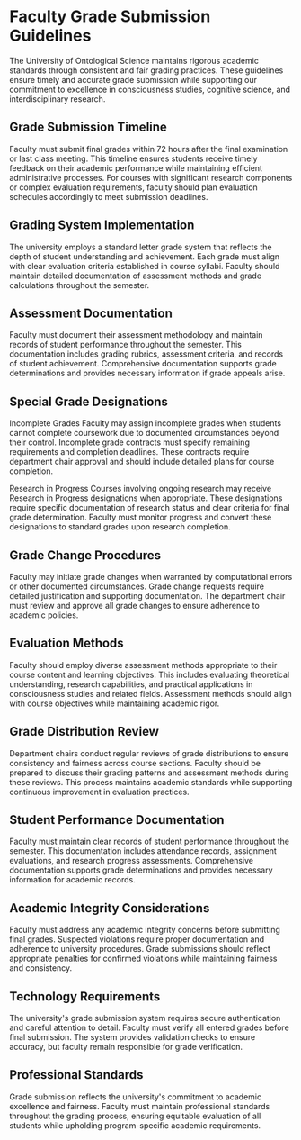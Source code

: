 # Faculty Grade Submission Guidelines

The University of Ontological Science maintains rigorous academic standards through consistent and fair grading practices. These guidelines ensure timely and accurate grade submission while supporting our commitment to excellence in consciousness studies, cognitive science, and interdisciplinary research.

## Grade Submission Timeline

Faculty must submit final grades within 72 hours after the final examination or last class meeting. This timeline ensures students receive timely feedback on their academic performance while maintaining efficient administrative processes. For courses with significant research components or complex evaluation requirements, faculty should plan evaluation schedules accordingly to meet submission deadlines.

## Grading System Implementation

The university employs a standard letter grade system that reflects the depth of student understanding and achievement. Each grade must align with clear evaluation criteria established in course syllabi. Faculty should maintain detailed documentation of assessment methods and grade calculations throughout the semester.

## Assessment Documentation

Faculty must document their assessment methodology and maintain records of student performance throughout the semester. This documentation includes grading rubrics, assessment criteria, and records of student achievement. Comprehensive documentation supports grade determinations and provides necessary information if grade appeals arise.

## Special Grade Designations

Incomplete Grades
Faculty may assign incomplete grades when students cannot complete coursework due to documented circumstances beyond their control. Incomplete grade contracts must specify remaining requirements and completion deadlines. These contracts require department chair approval and should include detailed plans for course completion.

Research in Progress
Courses involving ongoing research may receive Research in Progress designations when appropriate. These designations require specific documentation of research status and clear criteria for final grade determination. Faculty must monitor progress and convert these designations to standard grades upon research completion.

## Grade Change Procedures

Faculty may initiate grade changes when warranted by computational errors or other documented circumstances. Grade change requests require detailed justification and supporting documentation. The department chair must review and approve all grade changes to ensure adherence to academic policies.

## Evaluation Methods

Faculty should employ diverse assessment methods appropriate to their course content and learning objectives. This includes evaluating theoretical understanding, research capabilities, and practical applications in consciousness studies and related fields. Assessment methods should align with course objectives while maintaining academic rigor.

## Grade Distribution Review

Department chairs conduct regular reviews of grade distributions to ensure consistency and fairness across course sections. Faculty should be prepared to discuss their grading patterns and assessment methods during these reviews. This process maintains academic standards while supporting continuous improvement in evaluation practices.

## Student Performance Documentation

Faculty must maintain clear records of student performance throughout the semester. This documentation includes attendance records, assignment evaluations, and research progress assessments. Comprehensive documentation supports grade determinations and provides necessary information for academic records.

## Academic Integrity Considerations

Faculty must address any academic integrity concerns before submitting final grades. Suspected violations require proper documentation and adherence to university procedures. Grade submissions should reflect appropriate penalties for confirmed violations while maintaining fairness and consistency.

## Technology Requirements

The university's grade submission system requires secure authentication and careful attention to detail. Faculty must verify all entered grades before final submission. The system provides validation checks to ensure accuracy, but faculty remain responsible for grade verification.

## Professional Standards

Grade submission reflects the university's commitment to academic excellence and fairness. Faculty must maintain professional standards throughout the grading process, ensuring equitable evaluation of all students while upholding program-specific academic requirements.